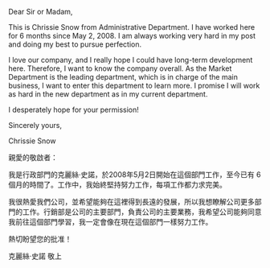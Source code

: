 Dear Sir or Madam,

This is Chrissie Snow from Administrative Department. I have worked here
for 6 months since May 2, 2008. I am always working very hard in my post
and doing my best to pursue perfection.

I love our company, and I really hope I could have long-term development
here. Therefore, I want to know the company overall. As the Market
Department is the leading department, which is in charge of the main
business, I want to enter this department to learn more. I promise I
will work as hard in the new department as in my current department.

I desperately hope for your permission!

Sincerely yours,

Chrissie Snow

親愛的敬啟者：

我是行政部門的克麗絲‧史諾，於2008年5月2日開始在這個部門工作，至今已有 6
個月的時間了。工作中，我始終堅持努力工作，每項工作都力求完美。

我很熱愛我們公司，並希望能夠在這裡得到長遠的發展，所以我想瞭解公司更多部門的工作。行銷部是公司的主要部門，負責公司的主要業務，我希望公司能夠同意我前往這個部門學習，我一定會像在現在這個部門一樣努力工作。

熱切盼望您的批准！

克麗絲‧史諾 敬上
